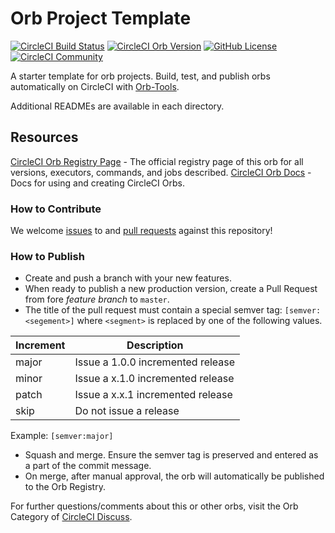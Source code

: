 # Orb Project Template

[![CircleCI Build Status](https://circleci.com/gh/astradot/circleci-orb-internal-ci-util.svg?style=shield "CircleCI Build Status")](https://circleci.com/gh/astradot/circleci-orb-internal-ci-util) [![CircleCI Orb Version](https://img.shields.io/badge/endpoint.svg?url=https://badges.circleci.io/orb/astradot/circleci-orb-internal-ci-util)](https://circleci.com/orbs/registry/orb/astradot/circleci-orb-internal-ci-util) [![GitHub License](https://img.shields.io/badge/license-MIT-lightgrey.svg)](https://raw.githubusercontent.com/astradot/circleci-orb-internal-ci-util/master/LICENSE) [![CircleCI Community](https://img.shields.io/badge/community-CircleCI%20Discuss-343434.svg)](https://discuss.circleci.com/c/ecosystem/orbs)



A starter template for orb projects. Build, test, and publish orbs automatically on CircleCI with [Orb-Tools](https://circleci.com/orbs/registry/orb/circleci/orb-tools).

Additional READMEs are available in each directory.



## Resources

[CircleCI Orb Registry Page](https://circleci.com/orbs/registry/orb/astradot/circleci-orb-internal-ci-util) - The official registry page of this orb for all versions, executors, commands, and jobs described.
[CircleCI Orb Docs](https://circleci.com/docs/2.0/orb-intro/#section=configuration) - Docs for using and creating CircleCI Orbs.

### How to Contribute

We welcome [issues](https://github.com/astradot/circleci-orb-internal-ci-util/issues) to and [pull requests](https://github.com/astradot/circleci-orb-internal-ci-util/pulls) against this repository!

### How to Publish
* Create and push a branch with your new features.
* When ready to publish a new production version, create a Pull Request from fore _feature branch_ to `master`.
* The title of the pull request must contain a special semver tag: `[semver:<segement>]` where `<segment>` is replaced by one of the following values.

| Increment | Description|
| ----------| -----------|
| major     | Issue a 1.0.0 incremented release|
| minor     | Issue a x.1.0 incremented release|
| patch     | Issue a x.x.1 incremented release|
| skip      | Do not issue a release|

Example: `[semver:major]`

* Squash and merge. Ensure the semver tag is preserved and entered as a part of the commit message.
* On merge, after manual approval, the orb will automatically be published to the Orb Registry.


For further questions/comments about this or other orbs, visit the Orb Category of [CircleCI Discuss](https://discuss.circleci.com/c/orbs).


